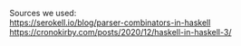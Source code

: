 Sources we used:  
https://serokell.io/blog/parser-combinators-in-haskell  
https://cronokirby.com/posts/2020/12/haskell-in-haskell-3/  

